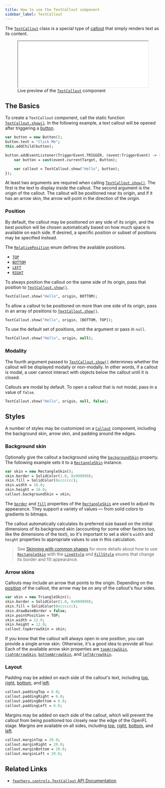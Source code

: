 ```yaml
---
title: How to use the TextCallout component
sidebar_label: TextCallout
---
```


The [`TextCallout`](https://api.feathersui.com/current/feathers/controls/TextCallout.html) class is a special type of [callout](./callout.md) that simply renders text as its content.

<figure>
<iframe src="/learn/haxe-openfl/samples/text-callout.html" width="100%" height="150"></iframe>
<figcaption>Live preview of the <a href="https://api.feathersui.com/current/feathers/controls/TextCallout.html"><code>TextCallout</code></a> component</figcaption>
</figure>

## The Basics

To create a `TextCallout` component, call the static function [`TextCallout.show()`](https://api.feathersui.com/current/feathers/controls/TextCallout.html#show). In the following example, a text callout will be opened after triggering a [button](./button.md).

```hx
var button = new Button();
button.text = "Click Me";
this.addChild(button);

button.addEventListener(TriggerEvent.TRIGGER, (event:TriggerEvent) -> {
    var button = cast(event.currentTarget, Button);

    var callout = TextCallout.show("Hello", button);
});
```

At least two arguments are required when calling [`TextCallout.show()`](https://api.feathersui.com/current/feathers/controls/TextCallout.html#show). The first is the text to display inside the callout. The second argument is the _origin_ of the callout. The callout will be positioned near its origin, and if it has an arrow skin, the arrow will point in the direction of the origin.

### Position

By default, the callout may be positioned on any side of its origin, and the best position will be chosen automatically based on how much space is available on each side. If desired, a specific position or subset of positions may be specified instead.

The [`RelativePosition`](https://api.feathersui.com/current/feathers/layout/RelativePosition.html) enum defines the available positions.

- [`TOP`](https://api.feathersui.com/current/feathers/layout/RelativePosition.html#TOP)
- [`BOTTOM`](https://api.feathersui.com/current/feathers/layout/RelativePosition.html#BOTTOM)
- [`LEFT`](https://api.feathersui.com/current/feathers/layout/RelativePosition.html#LEFT)
- [`RIGHT`](https://api.feathersui.com/current/feathers/layout/RelativePosition.html#RIGHT)

To always position the callout on the same side of its origin, pass that position to [`TextCallout.show()`](https://api.feathersui.com/current/feathers/controls/TextCallout.html#show).

```hx
TextCallout.show("Hello", origin, BOTTOM);
```

To allow a callout to be positioned on more than one side of its origin, pass in an array of positions to [`TextCallout.show()`](https://api.feathersui.com/current/feathers/controls/TextCallout.html#show).

```hx
TextCallout.show("Hello", origin, [BOTTOM, TOP]);
```

To use the default set of positions, omit the argument or pass in `null`.

```hx
TextCallout.show("Hello", origin, null);
```

### Modality

The fourth argument passed to [`TextCallout.show()`](https://api.feathersui.com/current/feathers/controls/TextCallout.html#show) determines whether the callout will be displayed modally or non-modally. In other words, if a callout is modal, a user cannot interact with objects below the callout until it is closed.

Callouts are modal by default. To open a callout that is not modal, pass in a value of `false`.

```hx
TextCallout.show("Hello", origin, null, false);
```

## Styles

A number of styles may be customized on a [`Callout`](https://api.feathersui.com/current/feathers/controls/Callout.html) component, including the background skin, arrow skin, and padding around the edges.

### Background skin

Optionally give the callout a background using the [`backgroundSkin`](https://api.feathersui.com/current/feathers/controls/Callout.html#backgroundSkin) property. The following example sets it to a [`RectangleSkin`](https://api.feathersui.com/current/feathers/skins/RectangleSkin.html) instance.

```hx
var skin = new RectangleSkin();
skin.border = SolidColor(1.0, 0x999999);
skin.fill = SolidColor(0xcccccc);
skin.width = 16.0;
skin.height = 16.0;
callout.backgroundSkin = skin;
```

The [`border`](https://api.feathersui.com/current/feathers/skins/BaseGraphicsPathSkin.html#border) and [`fill`](https://api.feathersui.com/current/feathers/skins/BaseGraphicsPathSkin.html#fill) properties of the [`RectangleSkin`](https://api.feathersui.com/current/feathers/skins/RectangleSkin.html) are used to adjust its appearance. They support a variety of values — from solid colors to gradients to bitmaps.

The callout automatically calculates its preferred size based on the initial dimensions of its background skin (accounting for some other factors too, like the dimensions of the text), so it's important to set a skin's `width` and `height` properties to appropriate values to use in this calculation.

> See [Skinning with common shapes](./shape-skins.md) for more details about how to use [`RectangleSkin`](https://api.feathersui.com/current/feathers/skins/RectangleSkin.html) with the [`LineStyle`](https://api.feathersui.com/current/feathers/graphics/LineStyle.html) and [`FillStyle`](https://api.feathersui.com/current/feathers/graphics/FillStyle.html) enums that change its border and fill appearance.

### Arrow skins

Callouts may include an arrow that points to the origin. Depending on the [position](#position) of the callout, the arrow may be on any of the callout's four sides.

```hx
var skin = new TriangleSkin();
skin.border = SolidColor(1.0, 0x999999);
skin.fill = SolidColor(0xcccccc);
skin.drawBaseBorder = false;
skin.pointPosition = TOP;
skin.width = 12.0;
skin.height = 12.0;
callout.topArrowSkin = skin;
```

If you know that the callout will always open in one position, you can provide a single arrow skin. Otherwise, it's a good idea to provide all four. Each of the available arrow skin properties are [`topArrowSkin`](https://api.feathersui.com/current/feathers/controls/Callout.html#topArrowSkin), [`rightArrowSkin`](https://api.feathersui.com/current/feathers/controls/Callout.html#rightArrowSkin), [`bottomArrowSkin`](https://api.feathersui.com/current/feathers/controls/Callout.html#bottomArrowSkin), and [`leftArrowSkin`](https://api.feathersui.com/current/feathers/controls/Callout.html#leftArrowSkin).

### Layout

Padding may be added on each side of the callout's text, including [top](https://api.feathersui.com/current/feathers/controls/Callout.html#paddingTop), [right](https://api.feathersui.com/current/feathers/controls/Callout.html#paddingRight), [bottom](https://api.feathersui.com/current/feathers/controls/Callout.html#paddingBottom), and [left](https://api.feathersui.com/current/feathers/controls/Callout.html#paddingLeft).

```hx
callout.paddingTop = 6.0;
callout.paddingRight = 6.0;
callout.paddingBottom = 6.0;
callout.paddingLeft = 6.0;
```

Margins may be added on each side of the callout, which will prevent the callout from being positioned too closely near the edge of the OpenFL stage. Margins are available on all sides, including [top](https://api.feathersui.com/current/feathers/controls/Callout.html#marginTop), [right](https://api.feathersui.com/current/feathers/controls/Callout.html#marginRight), [bottom](https://api.feathersui.com/current/feathers/controls/Callout.html#marginBottom), and [left](https://api.feathersui.com/current/feathers/controls/Callout.html#marginLeft).

```hx
callout.marginTop = 20.0;
callout.marginRight = 20.0;
callout.marginBottom = 20.0;
callout.marginLeft = 20.0;
```

## Related Links

- [`feathers.controls.TextCallout` API Documentation](https://api.feathersui.com/current/feathers/controls/TextCallout.html)
